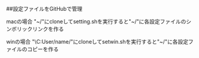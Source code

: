 ##設定ファイルをGitHubで管理

macの場合
"\~/"にcloneしてsetting.shを実行すると"\~/"に各設定ファイルのシンボリックリンクを作る

winの場合
"\C:User/name/"にcloneしてsetwin.shを実行すると"\~/"に各設定ファイルのコピーを作る
